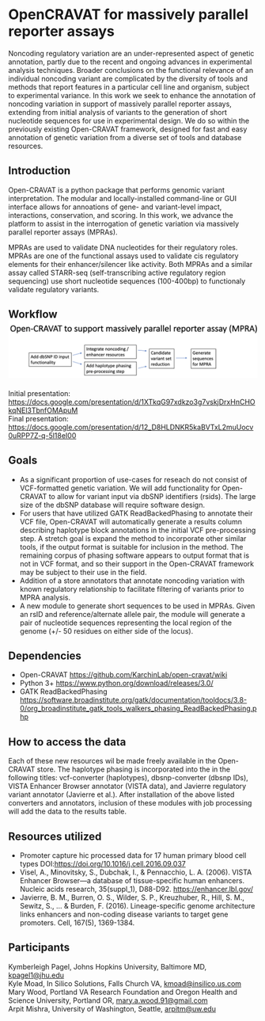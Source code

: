 # OpenCRAVAT for massively parallel reporter assays

Noncoding regulatory variation are an under-represented aspect of genetic annotation, partly due to the recent and ongoing advances in experimental analysis techniques. Broader conclusions on the functional relevance of an individual noncoding variant are complicated by the diversity of tools and methods that report features in a particular cell line and organism, subject to experimental variance. In this work we seek to enhance the annotation of noncoding variation in support of massively parallel reporter assays, extending from initial analysis of variants to the generation of short nucleotide sequences for use in experimental design. We do so within the previously existing Open-CRAVAT framework, designed for fast and easy annotation of genetic variation from a diverse set of tools and database resources.

## Introduction 

Open-CRAVAT is a python package that performs genomic variant interpretation. The modular and locally-installed command-line or GUI interface allows for  annoations of gene- and variant-level impact, interactions, conservation, and scoring. In this work, we advance the platform to assist in the interrogation of genetic variation via massively parallel reporter assays (MPRAs). 

MPRAs are used to validate DNA nucleotides for their regulatory roles. MPRAs are one of the functional assays used to validate cis regulatory elements for their enhancer/silencer like activity. Both MPRAs and a similar assay called STARR-seq (self-transcribing active regulatory region sequencing) use short nucleotide sequences (100-400bp) to functionaly validate regulatory variants. 

## Workflow![alt text](asd2.png)

Initial presentation: https://docs.google.com/presentation/d/1XTkqG97xdkzo3g7vskjDrxHnCHOkqNEl3TbnfOMApuM <br>
Final presentation: https://docs.google.com/presentation/d/12_D8HLDNKR5kaBVTxL2muUocv0uRPP7Z-q-5l18eI00 

## Goals 
  
* As a significant proportion of use-cases for reseach do not consist of VCF-formatted genetic variation. We will add functionality for Open-CRAVAT to allow for variant input via dbSNP identifiers (rsids). The large size of the dbSNP database will require software design. 
* For users that have utilized GATK ReadBackedPhasing to annotate their VCF file, Open-CRAVAT will automatically generate a results column describing haplotype block annotations in the initial VCF pre-processing step. A stretch goal is expand the method to incorporate other similar tools, if the output format is suitable for inclusion in the method. The remaining corpus of phasing software appears to output format that is not in VCF format, and so their support in the Open-CRAVAT framework may be subject to their use in the field. 
* Addition of a store annotators that annotate noncoding variation with known regulatory relationship to facilitate filtering of variants prior to MPRA analysis. 
* A new module to generate short sequences to be used in MPRAs. Given an rsID and reference/alternate allele pair, the module will generate a pair of nucleotide sequences representing the local region of the genome (+/- 50 residues on either side of the locus). 

## Dependencies 

* Open-CRAVAT https://github.com/KarchinLab/open-cravat/wiki 
* Python 3+ https://www.python.org/download/releases/3.0/
* GATK ReadBackedPhasing https://software.broadinstitute.org/gatk/documentation/tooldocs/3.8-0/org_broadinstitute_gatk_tools_walkers_phasing_ReadBackedPhasing.php

## How to access the data

Each of these new resources wil be made freely available in the Open-CRAVAT store. The haplotype phasing is incorporated into the  in the following titles: vcf-converter (haplotypes), dbsnp-converter (dbsnp IDs), VISTA Enhancer Browser annotator (VISTA data), and Javierre regulatory variant annotator (Javierre et al.). After installation of the above listed converters and annotators, inclusion of these modules with job processing will add the data to the results table. 

## Resources utilized

* Promoter capture hic processed data for 17 human primary blood cell types DOI:https://doi.org/10.1016/j.cell.2016.09.037
* Visel, A., Minovitsky, S., Dubchak, I., & Pennacchio, L. A. (2006). VISTA Enhancer Browser—a database of tissue-specific human enhancers. Nucleic acids research, 35(suppl_1), D88-D92. https://enhancer.lbl.gov/
* Javierre, B. M., Burren, O. S., Wilder, S. P., Kreuzhuber, R., Hill, S. M., Sewitz, S., ... & Burden, F. (2016). Lineage-specific genome architecture links enhancers and non-coding disease variants to target gene promoters. Cell, 167(5), 1369-1384. 

## Participants

Kymberleigh Pagel, Johns Hopkins University, Baltimore MD, kpagel1@jhu.edu <br>
Kyle Moad, In Silico Solutions, Falls Church VA, kmoad@insilico.us.com <br>
Mary Wood, Portland VA Research Foundation and Oregon Health and Science University, Portland OR, mary.a.wood.91@gmail.com <br>
Arpit Mishra, University of Washington, Seattle, arpitm@uw.edu <br>
